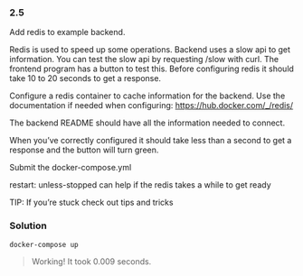 ### 2.5
Add redis to example backend.

Redis is used to speed up some operations. Backend uses a slow api to get information. You can test the slow api by requesting /slow with curl. The frontend program has a button to test this. Before configuring redis it should take 10 to 20 seconds to get a response.

Configure a redis container to cache information for the backend. Use the documentation if needed when configuring: https://hub.docker.com/_/redis/

The backend README should have all the information needed to connect.

When you’ve correctly configured it should take less than a second to get a response and the button will turn green.

Submit the docker-compose.yml



restart: unless-stopped can help if the redis takes a while to get ready

TIP: If you’re stuck check out tips and tricks

### Solution
```
docker-compose up
```
> Working! It took 0.009 seconds.
